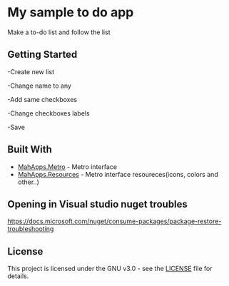 # My sample to do app

Make a to-do list and follow the list

## Getting Started

-Create new list

-Change name to any

-Add same checkboxes

-Change checkboxes labels

-Save

## Built With

* [MahApps.Metro](https://www.nuget.org/packages/MahApps.Metro) - Metro interface
* [MahApps.Resources](https://www.nuget.org/packages/MahApps.Metro.Resources/) - Metro interface resoureces(icons, colors and other..)

## Opening in Visual studio nuget troubles

https://docs.microsoft.com/nuget/consume-packages/package-restore-troubleshooting

## License

This project is licensed under the GNU v3.0 - see the [LICENSE](LICENSE) file for details.
